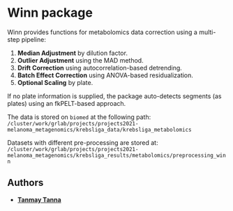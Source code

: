 # Winn package


Winn provides functions for metabolomics data correction using a multi-step pipeline:
1. **Median Adjustment** by dilution factor.
2. **Outlier Adjustment** using the MAD method.
3. **Drift Correction** using autocorrelation-based detrending.
4. **Batch Effect Correction** using ANOVA-based residualization.
5. **Optional Scaling** by plate.

If no plate information is supplied, the package auto-detects segments (as plates) using an fkPELT-based approach.


The data is stored on `biomed` at the following path:\
`/cluster/work/grlab/projects/projects2021-melanoma_metagenomics/krebsliga_data/krebsliga_metabolomics`

Datasets with different pre-processing are stored at:\
`/cluster/work/grlab/projects/projects2021-melanoma_metagenomics/krebsliga_results/metabolomics/preprocessing_winn`

## Authors

* [**Tanmay Tanna**](https://github.com/TanmayTanna)

